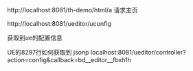 http://localhost:8081/th-demo/html/a 请求主页

http://localhost:8081/ueditor/uconfig

获取到ue的配置信息

UE的8297行如何获取到 jsonp
localhost:8081/ueditor/controller?action=config&callback=bd__editor__fbxh1h